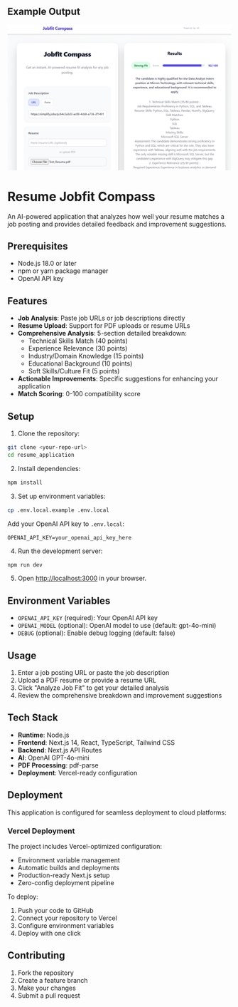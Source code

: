 ## Example Output

![Jobfit Compass Output](output.png)
# Resume Jobfit Compass

An AI-powered application that analyzes how well your resume matches a job posting and provides detailed feedback and improvement suggestions.

## Prerequisites

- Node.js 18.0 or later
- npm or yarn package manager
- OpenAI API key

## Features

- **Job Analysis**: Paste job URLs or job descriptions directly
- **Resume Upload**: Support for PDF uploads or resume URLs
- **Comprehensive Analysis**: 5-section detailed breakdown:
  - Technical Skills Match (40 points)
  - Experience Relevance (30 points) 
  - Industry/Domain Knowledge (15 points)
  - Educational Background (10 points)
  - Soft Skills/Culture Fit (5 points)
- **Actionable Improvements**: Specific suggestions for enhancing your application
- **Match Scoring**: 0-100 compatibility score

## Setup

1. Clone the repository:
```bash
git clone <your-repo-url>
cd resume_application
```

2. Install dependencies:
```bash
npm install
```

3. Set up environment variables:
```bash
cp .env.local.example .env.local
```
Add your OpenAI API key to `.env.local`:
```
OPENAI_API_KEY=your_openai_api_key_here
```

4. Run the development server:
```bash
npm run dev
```

5. Open [http://localhost:3000](http://localhost:3000) in your browser.

## Environment Variables

- `OPENAI_API_KEY` (required): Your OpenAI API key
- `OPENAI_MODEL` (optional): OpenAI model to use (default: gpt-4o-mini)
- `DEBUG` (optional): Enable debug logging (default: false)

## Usage

1. Enter a job posting URL or paste the job description
2. Upload a PDF resume or provide a resume URL
3. Click "Analyze Job Fit" to get your detailed analysis
4. Review the comprehensive breakdown and improvement suggestions

## Tech Stack

- **Runtime**: Node.js
- **Frontend**: Next.js 14, React, TypeScript, Tailwind CSS
- **Backend**: Next.js API Routes
- **AI**: OpenAI GPT-4o-mini
- **PDF Processing**: pdf-parse
- **Deployment**: Vercel-ready configuration

## Deployment

This application is configured for seamless deployment to cloud platforms:

### Vercel Deployment
The project includes Vercel-optimized configuration:
- Environment variable management
- Automatic builds and deployments
- Production-ready Next.js setup
- Zero-config deployment pipeline

To deploy:
1. Push your code to GitHub
2. Connect your repository to Vercel
3. Configure environment variables
4. Deploy with one click

## Contributing

1. Fork the repository
2. Create a feature branch
3. Make your changes
4. Submit a pull request


